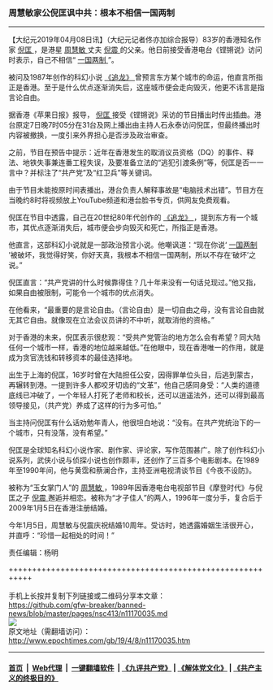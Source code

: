 ### 周慧敏家公倪匡讽中共：根本不相信一国两制
------------------------

<p>
 【大纪元2019年04月08日讯】（大纪元记者佟亦加综合报导）83岁的香港知名作家
 <a href="http://www.epochtimes.com/gb/tag/%E5%80%AA%E5%8C%A1.html">
  倪匡
 </a>
 ，是港星
 <a href="http://www.epochtimes.com/gb/tag/%E5%91%A8%E6%85%A7%E6%95%8F.html">
  周慧敏
 </a>
 丈夫
 <a href="http://www.epochtimes.com/gb/tag/%E5%80%AA%E9%9C%87.html">
  倪震
 </a>
 的父亲。他日前接受香港电台《铿锵说》访问时表示，自己不相信“
 <a href="http://www.epochtimes.com/gb/tag/%E4%B8%80%E5%9B%BD%E4%B8%A4%E5%88%B6.html">
  一国两制
 </a>
 ”。
</p>
<p>
 被问及1987年创作的科幻小说
 <a href="http://www.epochtimes.com/gb/tag/%E3%80%8A%E8%BF%BD%E9%BE%99%E3%80%8B.html">
  《追龙》
 </a>
 曾预言东方某个城市的命运，他直言所指正是香港。至于是什么优点逐渐消失后，这座城市便会走向毁灭，他更不讳言是指言论自由。
</p>
<p>
 据香港《苹果日报》报导，
 <a href="http://www.epochtimes.com/gb/tag/%E5%80%AA%E5%8C%A1.html">
  倪匡
 </a>
 接受《铿锵说》采访的节目播出时传出插曲。港台原定7日晚7时05分在31台及网上播出由主持人石永泰访问倪匡，但最终播出时内容被撤换，一度引来外界担心是否涉及政治审查。
</p>
<p>
 之前，节目在预告中提示：近年在香港发生的取消议员资格（DQ）的事件、释法、地铁失事兼连番工程失误，及要准备立法的“逃犯引渡条例”等，倪匡是否一一言中？并标注了“共产党”及“红卫兵”等关键词。
</p>
<p>
 由于节目未能按原时间表播出，港台负责人解释事故是“电脑技术出错”。节目方在当晚约8时将视频放上YouTube频道和港台脸书专页，供网友免费观看。
</p>
<p>
 倪匡在节目中透露，自己在20世纪80年代创作的
 <a href="http://www.epochtimes.com/gb/tag/%E3%80%8A%E8%BF%BD%E9%BE%99%E3%80%8B.html">
  《追龙》
 </a>
 ，提到东方有一个城市，其优点逐渐消失后，城市便会步向毁灭和死亡，所指正是香港。
</p>
<p>
 他直言，这部科幻小说就是一部政治预言小说。他嘲讽道：“现在你说‘
 <a href="http://www.epochtimes.com/gb/tag/%E4%B8%80%E5%9B%BD%E4%B8%A4%E5%88%B6.html">
  一国两制
 </a>
 ’被破坏，我觉得好笑，你好天真，我根本不相信一国两制，所以不存在‘破坏’之说。”
</p>
<p>
 倪匡直言：“共产党讲的什么时候靠得住？几十年来没有一句话兑现过。”他又指，如果自由被限制，可能令一个城市的优点消失。
</p>
<p>
 在他看来，“最重要的是言论自由。（言论自由）是一切自由之母，没有言论自由就无其它自由。就像现在立法会议员讲的不中听，就取消他的资格。”
</p>
<p>
 对于香港的未来，倪匡表示很悲观：“受共产党管治的地方怎么会有希望？同大陆任何一个城市一样，香港的地位越来越低。”在他眼中，现在香港唯一的作用，就是成为贪官洗钱和转移资本的最佳选择地。
</p>
<p>
 出生于上海的倪匡，16岁时曾在大陆担任公安，因得罪单位头目，后逃到蒙古，再辗转到港。一提到许多人都咬牙切齿的“文革”，他自己感同身受：“人类的道德底线已冲破了，一个年轻人打死了老师和校长，还可以逍遥法外，还可以得到最高领导接见，（共产党）养成了这样的行为多可怕。”
</p>
<p>
 当主持问倪匡有什么话劝勉年青人，他很坦白地说：“没有。在共产党统治下的一个城市，只有没落，没有希望。”
</p>
<p>
 倪匡是全球知名科幻小说作家、剧作家、评论家，写作范围甚广。除了创作科幻小说系列，武侠小说与侦探小说也创作颇丰，还创作了三百多个电影剧本。在1989年至1990年间，他与黄霑和蔡澜合作，主持亚洲电视清谈节目《今夜不设防》。
</p>
<p>
 被称为“玉女掌门人”的
 <a href="http://www.epochtimes.com/gb/tag/%E5%91%A8%E6%85%A7%E6%95%8F.html">
  周慧敏
 </a>
 ，1989年因香港电台电视部节目《摩登时代》与倪匡之子
 <a href="http://www.epochtimes.com/gb/tag/%E5%80%AA%E9%9C%87.html">
  倪震
 </a>
 邂逅并相恋。被称为“才子佳人”的两人，1996年一度分手，复合后于2009年1月5日在香港注册结婚。
</p>
<p>
 今年1月5日，周慧敏与倪震庆祝结婚10周年。受访时，她透露婚姻生活很开心，并直呼：“珍惜一起相处的时间！”
</p>
<p>
 责任编辑：杨明
</p>

+++++++++++++++++++++++++++++++++++++++++++++++++++++++++++<br/><br/>
手机上长按并复制下列链接或二维码分享本文章：<br/>
https://github.com/gfw-breaker/banned-news/blob/master/pages/nsc413/n11170035.md <br/>
<a href='https://github.com/gfw-breaker/banned-news/blob/master/pages/nsc413/n11170035.md'><img src='https://github.com/gfw-breaker/banned-news/blob/master/pages/nsc413/n11170035.md.png'/></a> <br/>
原文地址（需翻墙访问）：http://www.epochtimes.com/gb/19/4/8/n11170035.htm


------------------------
#### [首页](https://github.com/gfw-breaker/banned-news/blob/master/README.md) &nbsp;|&nbsp; [Web代理](https://github.com/labour-camp/helloworld) &nbsp;|&nbsp; [一键翻墙软件](https://github.com/gfw-breaker/nogfw/blob/master/README.md) &nbsp;| [《九评共产党》](https://github.com/gfw-breaker/9ping.md/blob/master/README.md#九评之一评共产党是什么) | [《解体党文化》](https://github.com/gfw-breaker/jtdwh.md/blob/master/README.md) | [《共产主义的终极目的》](https://github.com/gfw-breaker/gczydzjmd.md/blob/master/README.md)

